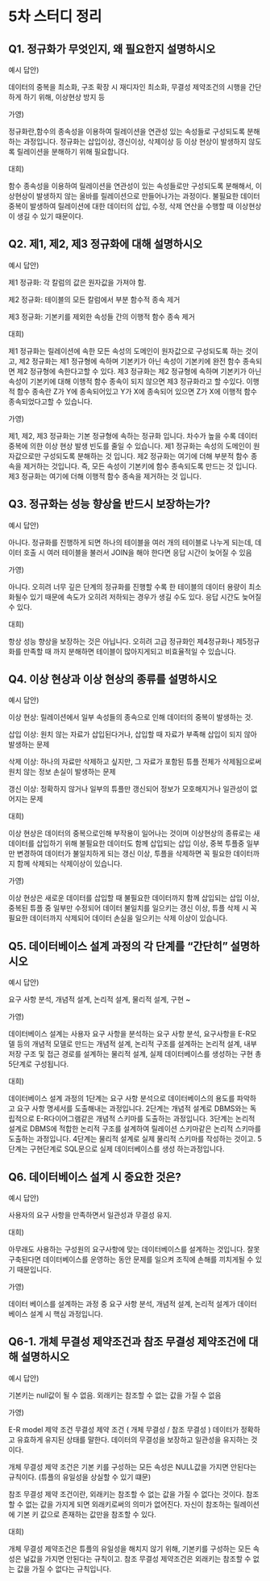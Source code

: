 # 5차 스터디 정리

## Q1. 정규화가 무엇인지, 왜 필요한지 설명하시오

예시 답안) 

데이터의 중복을 최소화, 구조 확장 시 재디자인 최소화, 무결성 제약조건의 시행을 간단하게 하기 위해, 이상현상 방지 등

가영) 

정규화란,함수의 종속성을 이용하여 릴레이션을 연관성 있는 속성들로 구성되도록 분해하는 과정입니다. 정규화는 삽입이상, 갱신이상, 삭제이상 등 이상 현상이 발생하지 않도록 릴레이션을 분해하기 위해 필요합니다.

대희) 

함수 종속성을 이용하여 릴레이션을 연관성이 있는 속성들로만 구성되도록 분해해서, 이상현상이 발생하지 않는 올바를 릴레이션으로 만들어나가는 과정이다. 불필요한 데이터 중복이 발생하여 릴레이션에 대한 데이터의 삽입, 수정, 삭제 연산을 수행할 때 이상현상이 생길 수 있기 때문이다.



## Q2. 제1, 제2, 제3 정규화에 대해 설명하시오

예시 답안)

제1 정규화: 각 칼럼의 값은 원자값을 가져야 함.

제2 정규화: 테이블의 모든 칼럼에서 부분 함수적 종속 제거

제3 정규화: 기본키를 제외한 속성들 간의 이행적 함수 종속 제거

대희) 

제1 정규화는 릴레이션에 속한 모든 속성의 도메인이 원자값으로 구성되도록 하는 것이고, 제2 정규화는 제1 정규형에 속하며 기본키가 아닌 속성이 기본키에 완전 함수 종속되면 제2 정규형에 속한다고할 수 있다. 제3 정규화는 제2 정규형에 속하며 기본키가 아닌 속성이 기본키에 대해 이행적 함수 종속이 되지 않으면 제3 정규화라고 할 수있다. 이행적 함수 종속란 Z가 Y에 종속되어있고 Y가 X에 종속되어 있으면 Z가 X에 이행적 함수 종속되었다고할 수 있습니다.

가영) 

제1, 제2, 제3 정규화는 기본 정규형에 속하는 정규화 입니다. 차수가 높을 수록 데이터 중복에 의한 이상 현상 발생 빈도를 줄일 수 있습니다. 제1 정규화는 속성의 도메인이 원자값으로만 구성되도록 분해하는 것 입니다. 제2 정규화는 여기에 더해 부분적 함수 종속을 제거하는 것입니다. 즉, 모든 속성이 기본키에 함수 종속되도록 만드는 것 입니다. 제3 정규화는 여기에 더해 이행적 함수 종속을 제거하는 것 입니다.



## Q3. 정규화는 성능 향상을 반드시 보장하는가?

예시 답안)

아니다. 정규화를 진행하게 되면 하나의 테이블을 여러 개의 테이블로 나누게 되는데, 데이터 호출 시 여러 테이블을 불러서 JOIN을 해야 한다면 응답 시간이 늦어질 수 있음

가영)

아니다. 오히려 너무 깊은 단계의 정규화를 진행할 수록 한 테이블의 데이터 용량이 최소화될수 있기 때문에 속도가 오히려 저하되는 경우가 생길 수도 있다. 응답 시간도 늦어질 수 있다.

대희)

항상 성능 향상을 보장하는 것은 아닙니다. 오히려 고급 정규화인 제4정규화나 제5정규화를 만족할 때 까지 분해하면 테이블이 많아지게되고 비효율적일 수 있습니다.



## Q4. 이상 현상과 이상 현상의 종류를 설명하시오

예시 답안)

이상 현상: 릴레이션에서 일부 속성들의 종속으로 인해 데이터의 중복이 발생하는 것.

삽입 이상: 원치 않는 자료가 삽입된다거나, 삽입할 때 자료가 부족해 삽입이 되지 않아 발생하는 문제

삭제 이상: 하나의 자료만 삭제하고 싶지만, 그 자료가 포함된 튜플 전체가 삭제됨으로써 원치 않는 정보 손실이 발생하는 문제

갱신 이상: 정확하지 않거나 일부의 튜플만 갱신되어 정보가 모호해지거나 일관성이 없어지는 문제

대희) 

이상 현상은 데이터의 중복으로인해 부작용이 일어나는 것이며 이상현상의 종류로는 새 데이터를 삽입하기 위해 불필요한 데이터도 함께 삽입되는 삽입 이상, 중복 투플중 일부만 변경하여 데이터가 불일치하게 되는 갱신 이상, 투플을 삭제하면 꼭 필요한 데이터까지 함께 삭제되는 삭제이상이 있습니다.

가영) 

이상 현상은 새로운 데이터를 삽입할 때 불필요한 데이터까지 함께 삽입되는 삽입 이상,
중복된 튜플 중 일부만 수정되어 데이터 불일치를 일으키는 갱신 이상,
튜플 삭제 시 꼭 필요한 데이터까지 삭제되어 데이터 손실을 일으키는 삭제 이상이 있습니다.



## Q5. 데이터베이스 설계 과정의 각 단계를 “간단히” 설명하시오

예시 답안)

요구 사항 분석, 개념적 설계, 논리적 설계, 물리적 설계, 구현 ~

가영)

데이터베이스 설계는 사용자 요구 사항을 분석하는 요구 사항 분석, 요구사항을 E-R모델 등의 개념적 모델로 만드는 개념적 설계, 논리적 구조를 설계하는 논리적 설계, 내부 저장 구조 및 접근 경로를 설계하는 물리적 설계, 실제 데이터베이스를 생성하는 구현 총 5단계로 구성됩니다.

대희) 

데이터베이스 설계 과정의 1단계는 요구 사항 분석으로 데이터베이스의 용도를 파악하고 요구 사항 명세서를 도출해내는 과정입니다. 2단계는 개념적 설계로 DBMS와는 독립적으로 E-R다이어그램같은 개념적 스키마를 도출하는 과정입니다. 3단계는 논리적 설계로 DBMS에 적합한 논리적 구조를 설계하여 릴레이션 스키마같은 논리적 스키마를 도출하는 과정입니다. 4단계는 물리적 설계로 실제 물리적 스키마를 작성하는 것이고. 5단계는 구현단계로 SQL문으로 실제 데이터베이스를 생성 하는과정입니다.



## Q6. 데이터베이스 설계 시 중요한 것은?

예시 답안)

사용자의 요구 사항을 만족하면서 일관성과 무결성 유지.

대희)

아무래도 사용하는 구성원의 요구사항에 맞는 데이터베이스를 설계하는 것입니다. 잘못 구축된다면 데이터베이스를 운영하는 동안 문제를 일으켜 조직에 손해를 끼치게될 수 있기 때문입니다.

가영)

데이터 베이스를 설계하는 과정 중 요구 사항 분석, 개념적 설계, 논리적 설계가 데이터 베이스 설계 시 핵심 과정입니다.



## Q6-1. 개체 무결성 제약조건과 참조 무결성 제약조건에 대해 설명하시오

예시 답안)

기본키는 null값이 될 수 없음. 외래키는 참조할 수 없는 값을 가질 수 없음

가영) 

E-R model 제약 조건 무결성 제약 조건 ( 개체 무결성 / 참조 무결성 )
데이터가 정확하고 유효하게 유지된 상태를 말한다. 데이터의 무결성을 보장하고 일관성을 유지하는 것이다.

개체 무결성 제약 조건은 기본 키를 구성하는 모든 속성은 NULL값을 가지면 안된다는 규칙이다. (튜플의 유일성을 상실할 수 있기 떄문)

참조 무결성 제약 조건이란, 외래키는 참조할 수 없는 값을 가질 수 없다는 것이다. 참조할 수 없는 값을 가지게 되면 외래키로써의 의미가 없어진다. 자신이 참조하는 릴레이션에 기본 키 값으로 존재하는 값만을 참조할 수 있다.

대희)

개체 무결성 제약조건은 튜플의 유일성을 해치지 않기 위해, 기본키를 구성하는 모든 속성은 널값을 가지면 안된다는 규칙이고. 참조 무결성 제약조건은 외래키는 참조할 수 없는 값을 가질 수 없다는 규칙입니다.